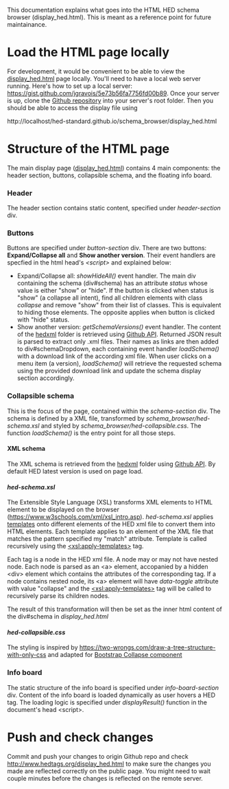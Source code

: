 This documentation explains what goes into the HTML HED schema browser (display_hed.html). This is meant as a reference point for future maintainance.

# Load the HTML page locally

For development, it would be convenient to be able to view the [display_hed.html](http://www.hedtags.org/display_hed.html) page locally. You'll need to have a local web server running. Here's how to set up a local server:  https://gist.github.com/jgravois/5e73b56fa7756fd00b89. Once your server is up, clone the [Github repository](https://github.com/hed-standard/hed-standard.github.io) into your server's root folder. Then you should be able to access the display file using

http://localhost/hed-standard.github.io/schema_browser/display_hed.html



# Structure of the HTML page

The main display page ([display_hed.html](http://www.hedtags.org/display_hed.html)) contains 4 main components: the header section, buttons, collapsible schema, and the floating info board. 

### Header

The header section contains static content, specified under *header-section* div. 

### Buttons

Buttons are specified under *button-section* div. There are two buttons: **Expand/Collapse all** and **Show another version**. Their event handlers are specfied in the html head's *\<script>* and explained below:

* Expand/Collapse all: *showHideAll()* event handler. The main div containing the schema (div#schema) has an attribute *status* whose value is either "show" or "hide". If the button is clicked when status is "show" (a collapse all intent), find all children elements with class *collapse* and remove "show" from their list of classes. This is equivalent to hiding those elements. The opposite applies when button is clicked with "hide" status.
* Show another version: *getSchemaVersions()* event handler. The content of the [hedxml](https://github.com/hed-standard/hed-specification/tree/master/hedxml) folder is retrieved using [Github API](https://developer.github.com/v3/repos/contents/#get-repository-content). Returned JSON result is parsed to extract only .xml files. Their names as links are then added to  div#schemaDropdown, each containing event handler *loadSchema()* with a download link of the according xml file. When user clicks on a menu item (a version), *loadSchema()* will retrieve the requested schema using the provided download link and update the schema display section accordingly.

### Collapsible schema

This is the focus of the page, contained within the *schema-section* div. The schema is defined by a XML file, transformed by *schema_browser/hed-schema.xsl* and styled by *schema_browser/hed-collapsible.css*. The function *loadSchema()* is the entry point for all those steps.

#### XML schema

The XML schema is retrieved from the [hedxml](https://github.com/hed-standard/hed-specification/tree/master/hedxml) folder using [Github API](https://developer.github.com/v3/repos/contents/#get-repository-content). By default HED latest version is used on page load.

#### *hed-schema.xsl*

The Extensible Style Language (XSL) transforms XML elements to HTML element to be displayed on the browser (https://www.w3schools.com/xml/xsl_intro.asp). *hed-schema.xsl* applies [templates](https://www.w3schools.com/xml/xsl_templates.asp) onto different elements of the HED xml file to convert them into HTML elements. Each template applies to an element of the XML file that matches the pattern specified my "match" attribute. Template is called recursively using the [\<xsl:apply-templates\>](https://www.w3schools.com/xml/xsl_apply_templates.asp) tag.

Each tag is a node in the HED xml file. A node may or may not have nested node. Each node is parsed as an \<a\> element, accopanied by a hidden \<div\> element which contains the attributes of the corresponding tag. If a node contains nested node, its  \<a\> element will have *data-toggle* attribute with value "collapse" and the [\<xsl:apply-templates\>](https://www.w3schools.com/xml/xsl_apply_templates.asp) tag will be called to recursively parse its children nodes. 

The result of this transformation will then be set as the inner html content of the div#schema in *display_hed.html*

#### *hed-collapsible.css*

The styling is inspired by https://two-wrongs.com/draw-a-tree-structure-with-only-css and adapted for [Bootstrap Collapse component](https://getbootstrap.com/docs/4.0/components/collapse/)

### Info board

The static structure of the info board is specified under *info-board-section* div. Content of the info board is loaded dynamically as user hovers a HED tag. The loading logic is specified under *displayResult()* function in the document's head \<script\>.



# Push and check changes

Commit and push your changes to origin Github repo and check http://www.hedtags.org/display_hed.html to make sure the changes you made are reflected correctly on the public page. You might need to wait couple minutes before the changes is reflected on the remote server.
